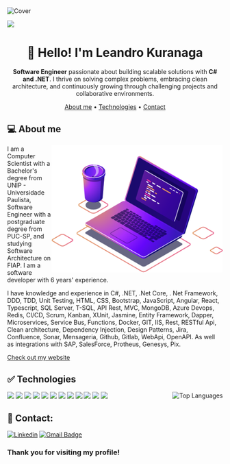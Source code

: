 <img src="src/assets/Gif_Lofi_GitHub.gif" alt="Cover" width="1920px" align="center">

![](https://komarev.com/ghpvc/?username=leandrokuranaga&color=blueviolet)

<h1 align="center">👋 Hello! I'm Leandro Kuranaga</h1>

<p align="center">
  <strong>Software Engineer</strong> passionate about building scalable solutions with <strong>C# and .NET</strong>. I thrive on solving complex problems, embracing clean architecture, and continuously growing through challenging projects and collaborative environments.
</p>

<p align="center">
  <a href="#about-me">About me</a> • 
  <a href="#technologies">Technologies</a> • 
  <a href="#contact">Contact</a>
</p>


<h2 id="about-me">💻 About me</h2>

<img src="src/assets/computer-illustration.png" alt="Computer Image" width="400px" align="right"/>

I am a Computer Scientist with a Bachelor's degree from UNIP - Universidade Paulista, Software Engineer with a postgraduate degree from PUC-SP, and studying Software Architecture on FIAP. I am a software developer with 6 years' experience.

I have knowledge and experience in C#, .NET, .Net Core, . Net Framework, DDD, TDD, Unit Testing, HTML, CSS, Bootstrap, JavaScript, Angular, React, Typescript, SQL Server, T-SQL, API Rest, MVC, MongoDB, Azure Devops, Redis, CI/CD, Scrum, Kanban, XUnit, Jasmine, Entity Framework, Dapper, Microservices, Service Bus, Functions, Docker, GIT, IIS, Rest, RESTful Api, Clean architecture, Dependency Injection, Design Patterns, Jira, Confluence, Sonar, Mensageria, Github, Gitlab, WebApi, OpenAPI. As well as integrations with SAP, SalesForce, Protheus, Genesys, Pix.

<a href="https://leandrokuranaga.github.io/portfolio/" target="_blank">Check out my website</a>


<h2 id="technologies">✅ Technologies</h2>

<img src="https://github-readme-stats.vercel.app/api/top-langs/?username=leandrokuranaga&layout=compact" alt="Top Languages" align="right"/>

  <img src="https://img.shields.io/badge/C%23-239120?style=for-the-badge&logo=csharp&logoColor=white"/>
  <img src="https://img.shields.io/badge/.NET-512BD4?style=for-the-badge&logo=dotnet&logoColor=white"/>
  <img src="https://img.shields.io/badge/HTML5-E34F26?style=for-the-badge&logo=html5&logoColor=white"/>
  <img src="https://img.shields.io/badge/CSS3-1572B6?style=for-the-badge&logo=css3&logoColor=white"/>
  <img src="https://img.shields.io/badge/SASS-CC6699?style=for-the-badge&logo=sass&logoColor=white"/>
  <img src="https://img.shields.io/badge/JavaScript-F7DF1E?style=for-the-badge&logo=javascript&logoColor=black"/>
  <img src="https://img.shields.io/badge/Angular-DD0031?style=for-the-badge&logo=angular&logoColor=white"/>
  <img src="https://img.shields.io/badge/Tailwind_CSS-06B6D4?style=for-the-badge&logo=tailwindcss&logoColor=white"/>
  <img src="https://img.shields.io/badge/Bootstrap-7952B3?style=for-the-badge&logo=bootstrap&logoColor=white"/>
  <img src="https://img.shields.io/badge/MongoDB-47A248?style=for-the-badge&logo=mongodb&logoColor=white"/>
  <img src="https://img.shields.io/badge/SQL_Server-CC2927?style=for-the-badge&logo=microsoftsqlserver&logoColor=white"/>
  <img src="https://img.shields.io/badge/Docker-2496ED?style=for-the-badge&logo=docker&logoColor=white"/>



<h2 id="contact">💬 Contact:</h2>

<p>
  
[![Linkedin](https://img.shields.io/badge/Leandro_Kuranaga-blue?style=flat-square&logo=Linkedin&logoColor=white&link=https://www.linkedin.com/in/leandrokuranaga/)](https://www.linkedin.com/in/leandrokuranaga/)
[![Gmail Badge](https://img.shields.io/badge/le.s.kuranaga@gmail.com-006bed?style=flat-square&logo=Gmail&logoColor=white&link=mailto:le.s.kuranaga@gmail.com)](mailto:le.s.kuranaga@gmail.com)


</p>

<h3>Thank you for visiting my profile!</h3>
